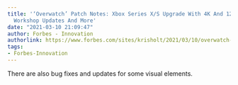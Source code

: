 ```yaml
---
title: '‘Overwatch’ Patch Notes: Xbox Series X/S Upgrade With 4K And 120Hz Modes,
  Workshop Updates And More'
date: "2021-03-10 21:09:47"
author: Forbes - Innovation
authorlink: https://www.forbes.com/sites/krisholt/2021/03/10/overwatch-patch-notes-xbox-series-xs-upgrade-with-4k-and-120hz-modes-workshop-updates-and-more/
tags:
- Forbes-Innovation
---
```

There are also bug fixes and updates for some visual elements.